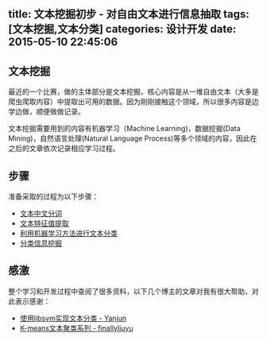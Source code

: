 title: 文本挖掘初步 - 对自由文本进行信息抽取
tags: [文本挖掘,文本分类]
categories: 设计开发
date: 2015-05-10 22:45:06
---

## 文本挖掘

最近的一个比赛，做的主体部分是文本挖掘，核心内容是从一堆自由文本（大多是爬虫爬取内容）中提取出可用的数据。因为刚刚接触这个领域，所以很多内容是边学边做，顺便做做记录。

文本挖掘需要用到的内容有机器学习（Machine Learning)，数据挖掘(Data Mining)，自然语言处理(Natural Language Process)等多个领域的内容，因此在之后的文章依次记录相应学习过程。

<!--more-->

## 步骤

准备采取的过程为以下步骤：

*   [文本中文分词](http://www.jetmuffin.com/archives/225)
*   [文本特征值提取](http://www.jetmuffin.com/archives/272)
*   [利用机器学习方法进行文本分类](#)
*   [分类信息挖掘](#)

## 感激

整个学习和开发过程中查阅了很多资料，以下几个博主的文章对我有很大帮助，对此表示感谢：

*   [使用libsvm实现文本分类 - Yanjun](http://shiyanjun.cn/archives/548.html)
*   [K-means文本聚类系列 - finallyliuyu](http://www.cnblogs.com/finallyliuyu/archive/2010/09/02/1816293.html)